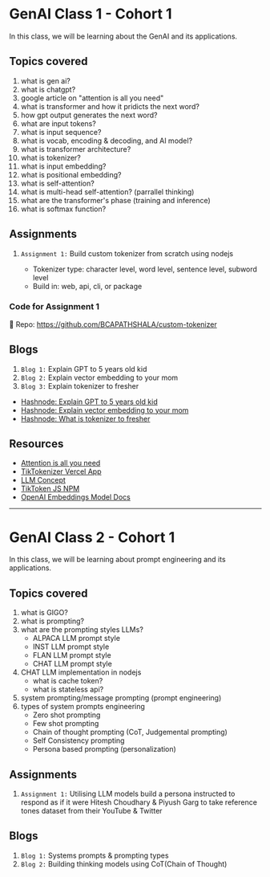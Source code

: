 # GenAI Class 1 - Cohort 1

In this class, we will be learning about the GenAI and its applications.

## Topics covered

1. what is gen ai?
2. what is chatgpt?
3. google article on "attention is all you need"
4. what is transformer and how it pridicts the next word?
5. how gpt output generates the next word?
6. what are input tokens?
7. what is input sequence?
8. what is vocab, encoding & decoding, and AI model?
9. what is transformer architecture?
10. what is tokenizer?
11. what is input embedding?
12. what is positional embedding?
13. what is self-attention?
14. what is multi-head self-attention? (parrallel thinking)
15. what are the transformer's phase (training and inference)
16. what is softmax function?

## Assignments

1. `Assignment 1:` Build custom tokenizer from scratch using nodejs

   - Tokenizer type: character level, word level, sentence level, subword level
   - Build in: web, api, cli, or package

### Code for Assignment 1

📂 Repo: https://github.com/BCAPATHSHALA/custom-tokenizer

## Blogs

1. `Blog 1:` Explain GPT to 5 years old kid
2. `Blog 2:` Explain vector embedding to your mom
3. `Blog 3:` Explain tokenizer to fresher

- [Hashnode: Explain GPT to 5 years old kid](https://bcapathshala.hashnode.dev/explain-gpt-simply-for-kids)
- [Hashnode: Explain vector embedding to your mom](https://bcapathshala.hashnode.dev/explain-vector-embeddings-to-your-mom)
- [Hashnode: What is tokenizer to fresher](https://bcapathshala.hashnode.dev/what-is-tokenizer-explain-tokenization)

## Resources

- [Attention is all you need](https://arxiv.org/pdf/1706.03762)
- [TikTokenizer Vercel App](https://tiktokenizer.vercel.app/)
- [LLM Concept](https://llm-concept.vercel.app/)
- [TikToken JS NPM](https://www.npmjs.com/package/js-tiktoken)
- [OpenAI Embeddings Model Docs](https://platform.openai.com/docs/guides/embeddings)

---

# GenAI Class 2 - Cohort 1

In this class, we will be learning about prompt engineering and its applications.

## Topics covered

1. what is GIGO?
2. what is prompting?
3. what are the prompting styles LLMs?
   - ALPACA LLM prompt style
   - INST LLM prompt style
   - FLAN LLM prompt style
   - CHAT LLM prompt style
4. CHAT LLM implementation in nodejs
   - what is cache token?
   - what is stateless api?
5. system prompting/message prompting (prompt engineering)
6. types of system prompts engineering
   - Zero shot prompting
   - Few shot prompting
   - Chain of thought prompting (CoT, Judgemental prompting)
   - Self Consistency prompting
   - Persona based prompting (personalization)

## Assignments

1. `Assignment 1:` Utilising LLM models build a persona instructed to respond as if it were Hitesh Choudhary & Piyush Garg to take reference tones dataset from their YouTube & Twitter

## Blogs

1. `Blog 1:` Systems prompts & prompting types
2. `Blog 2:` Building thinking models using CoT(Chain of Thought)

